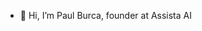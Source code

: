 - 👋 Hi, I’m Paul Burca, founder at Assista AI
<!---
PaulBrk/PaulBrk is a ✨ special ✨ repository because its `README.md` (this file) appears on your GitHub profile.
You can click the Preview link to take a look at your changes.
--->
